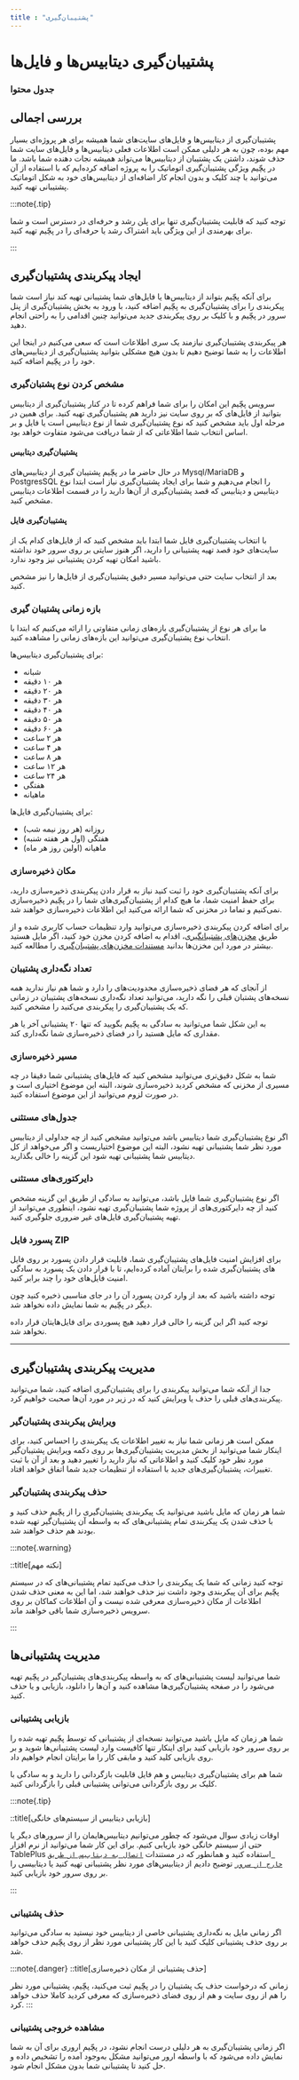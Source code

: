```yaml
---
title : "پشتیبان‌گیری"
---
```


# پشتیبان‌گیری دیتابیس‌ها و فایل‌ها


### جدول محتوا

## بررسی اجمالی

پشتیبان‌گیری از دیتابیس‌ها و فایل‌های سایت‌های شما همیشه برای هر پروژه‌ای بسیار مهم بوده، چون به هر دلیلی ممکن است اطلاعات فعلی دیتابیس‌ها و فایل‌های سایت شما حذف شوند، داشتن یک پشتیبان از دیتابیس‌ها می‌تواند همیشه نجات دهنده شما باشد. ما در پچّیم ویژگی پشتیبان‌گیری اتوماتیک را به پروژه اضافه کرده‌ایم که با استفاده از آن می‌توانید با چند کلیک و بدون انجام کار اضافه‌ای از دیتابیس‌های خود به شکل اتوماتیک پشتیبانی تهیه کنید.

:::note{.tip}

توجه کنید که قابلیت پشتیبان‌گیری تنها برای پلن رشد و حرفه‌ای در دسترس است و شما برای بهرمندی از این ویژگی باید اشتراک رشد یا حرفه‌ای را در پچّیم تهیه کنید.

:::

## ایجاد پیکربندی پشتیبان‌گیری

برای آنکه پچّیم بتواند از دیتابیس‌ها یا فایل‌های شما پشتیبانی تهیه کند نیاز است شما پیکربندی را برای پشتیبان‌گیری به پچّیم اضافه کنید، با ورود به بخش پشتیبان‌گیری از پنل سرور در پچّیم و با کلیک بر روی پیکربندی جدید می‌توانید چنین اقدامی را به راحتی انجام دهید.

هر پیکربندی پشتیبان‌گیری نیازمند یک سری اطلاعات است که سعی می‌کنیم در اینجا این اطلاعات را به شما توضیح دهیم تا بدون هیچ مشکلی بتوانید پشتیبان‌گیری از دیتابیس‌های خود را در پچّیم اضافه کنید.

### مشخص کردن نوع پشتبان‌گیری

سرویس پچّیم این امکان را برای شما فراهم کرده تا در کنار پشتیبان‌گیری از دیتابیس بتوانید از فایل‌های که بر روی سایت نیز دارید هم پشتیبان‌گیری تهیه کنید. برای همین در مرحله اول باید مشخص کنید که نوع پشتیبان‌گیری شما از نوع دیتابیس است یا فایل و بر اساس انتخاب شما اطلاعاتی که از شما دریافت می‌شود متفاوت خواهد بود.

#### پشتیبان‌گیری دیتابیس

در حال حاضر ما در پچّیم پشتیبان گیری از دیتابیس‌های Mysql/MariaDB و PostgresSQL را انجام می‌دهیم و شما برای ایجاد پشتیبان‌گیری نیاز است ابتدا نوع دیتابیس و دیتابیس‌ که قصد پشتیبان‌گیری از آن‌ها دارید را در قسمت اطلاعات دیتابیس مشخص کنید.

#### پشتیبان‌گیری فایل

با انتخاب پشتیبان‌گیری فایل شما ابتدا باید مشخص کنید که از فایل‌های کدام یک از سایت‌های خود قصد تهیه پشتیبانی را دارید، اگر هنوز سایتی بر روی سرور خود نداشته باشید امکان تهیه کردن پشتیبانی نیز وجود ندارد.

بعد از انتخاب سایت حتی می‌توانید مسیر دقیق پشتیبان‌گیری از فایل‌ها را نیز مشخص کنید.

### بازه زمانی پشتیبان گیری

ما برای هر نوع از پشتیبان‌گیری بازه‌های زمانی متفاوتی را ارائه می‌کنیم که ابتدا با انتخاب نوع پشتیبان‌گیری می‌توانید این بازه‌های زمانی را مشاهده کنید.

برای پشتیبان‌گیری دیتابیس‌ها: 

- شبانه
- هر ۱۰ دقیقه
- هر ۲۰ دقیقه
- هر ۳۰ دقیقه
- هر ۴۰ دقیقه
- هر ۵۰ دقیقه
- هر ۶۰ دقیقه
- هر ۲ ساعت
- هر ۴ ساعت
- هر ۸ ساعت
- هر ۱۲ ساعت
- هر ۲۴ ساعت
- هفتگی
- ماهیانه

برای پشتیبان‌گیری فایل‌ها: 

- روزانه (هر روز نیمه شب)
- هفتگی (اول هر هفته شنبه)
- ماهیانه (اولین روز هر ماه)


### مکان ذخیره‌سازی

برای آنکه پشتیبان‌گیری خود را ثبت کنید نیاز به قرار دادن پیکربندی ذخیره‌‌سازی دارید، برای حفظ امنیت شما، ما هیچ کدام از پشتیبان‌گیری‌های شما را در پچّیم ذخیره‌سازی نمی‌کنیم و تماما در مخزنی که شما ارائه می‌کنید این اطلاعات ذخیره‌سازی خواهند شد.

برای اضافه کردن پیکربندی ذخیره‌سازی می‌توانید وارد تنظیمات حساب کاربری شده و از طریق [مخزن‌های پشتیبانگیری](https://app.pachim.sh/profile/backup-configurations)، اقدام به اضافه کردن مخزن خود کنید، اگر مایل هستید بیشتر در مورد این مخزن‌ها بدانید [مستندات مخزن‌های پشتیبان‌گیری](/accounts/backup-configurations) را مطالعه کنید.

### تعداد نگه‌داری پشتیبان

از آنجای که هر فضای ذخیره‌سازی محدودیت‌های را دارد و شما هم نیاز ندارید همه نسخه‌های پشتبان قبلی را نگه دارید، می‌توانید تعداد نگه‌داری نسخه‌های پشتیبان در زمانی که یک پشتیبان‌گیری را پیکربندی می‌کنید را مشخص کنید.

به این شکل شما می‌توانید به سادگی به پچّیم بگویید که تنها ۲۰ پشتیبانی آخر یا هر مقداری که مایل هستید را در فضای ذخیره‌سازی شما نگه‌داری کند.

### مسیر ذخیره‌سازی

شما به شکل دقیق‌تری می‌توانید مشخص کنید که فایل‌های پشتیبانی شما دقیقا در چه مسیری از مخزنی که مشخص کردید ذخیره‌سازی شوند، البته این موضوع اختیاری است و در صورت لزوم می‌توانید از این موضوع استفاده کنید.


### جدول‌های مستثنی

اگر نوع پشتیبان‌گیری شما دیتابیس باشد می‌توانید مشخص کنید از چه جداولی از دیتابیس مورد نظر شما پشتیبانی تهیه نشود، البته این موضوع اختیاریست و اگر می‌خواهد از کل دیتابیس شما پشتیبانی تهیه شود این گزینه را خالی بگذارید.

### دایرکتوری‌های مستثنی

اگر نوع پشتیبان‌گیری شما فایل باشد، می‌توانید به سادگی از طریق این گزینه مشخص کنید از چه دایرکتوری‌های از پروژه شما پشتیبان‌گیری تهیه نشود، اینطوری می‌توانید از تهیه پشتیبان‌گیری فایل‌های غیر ضروری جلوگیری کنید.

### پسورد فایل ZIP

برای افزایش امنیت فایل‌های پشتیبان‌گیری شما، قابلیت قرار دادن پسورد بر روی فایل های پشتیبان‌گیری شده را برایتان آماده کرده‌ایم، تا با قرار دادن یک پسورد به سادگی امنیت فایل‌های خود را چند برابر کنید.

توجه داشته باشید که بعد از وارد کردن پسورد آن را در جای مناسبی ذخیره کنید چون دیگر در پچّیم به شما نمایش داده نخواهد شد.

توجه کنید اگر این گزینه را خالی قرار دهید هیچ پسوردی برای فایل‌هایتان قرار داده نخواهد شد.

-------

## مدیریت پیکربندی پشتیبان‌گیری

جدا از آنکه شما می‌توانید پیکربندی را برای پشتیبان‌گیری اضافه کنید، شما می‌توانید پیکربندی‌های قبلی را حذف یا ویرایش کنید که در زیر در مورد آن‌ها صحبت خواهیم کرد.

### ویرایش  پیکربندی پشتیبان‌گیر

ممکن است هر زمانی شما نیاز به تغییر اطلاعات یک پیکربندی را احساس کنید، برای اینکار شما می‌توانید از بخش مدیریت پشتیبان‌گیری‌ها بر روی دکمه ویرایش پشتیبان‌گیر مورد نظر خود کلیک کنید و اطلاعاتی که نیاز دارید را تغییر دهید و بعد از آن با ثبت تغییرات، پشتیبان‌گیری‌های جدید با استفاده از تنظیمات جدید شما اتفاق خواهد افتاد.

### حذف پیکربندی پشتیبان‌گیر

شما هر زمان که مایل باشید می‌توانید یک پیکربندی پشتیبان‌گیری را از پچّیم حذف کنید و با حذف شدن یک پیکربندی تمام پشتیبانی‌های که به واسطه آن پشتیبان‌گیر تهیه شده بودند هم حذف خواهند شد. 

:::note{.warning}

::title[نکته مهم]

توجه کنید زمانی که شما یک پیکربندی را حذف می‌کنید تمام پشتیبانی‌های که در سیستم پچّیم برای آن پیکربندی وجود داشت نیز حذف خواهند شد، اما این به معنی حذف شدن اطلاعات از مکان ذخیره‌سازی معرفی شده نیست و آن اطلاعات کماکان بر روی سرویس ذخیره‌سازی شما باقی خواهند ماند.

:::

## مدیریت پشتیبانی‌ها

شما می‌توانید لیست پشتیبانی‌های که به واسطه پیکربندی‌های پشتیبان‌گیر در پچّیم تهیه می‌شود را در صفحه پشتیبان‌گیری‌ها مشاهده کنید و آن‌ها را دانلود، بازیابی و یا حذف کنید.

### بازیابی پشتیبانی

شما هر زمان که مایل باشید می‌توانید نسخه‌ای از پشتیبانی که توسط پچّیم تهیه شده را بر روی سرور خود بازیابی کنید برای اینکار تنها کافیست وارد لیست پشتیبانی‌ها شوید و بر روی بازیابی کلید کنید و مابقی کار را ما برایتان انجام خواهیم داد. 

شما هم برای پشتیبان‌گیری دیتابیس و هم فایل قابلیت بازگردانی را دارید و به سادگی با کلیک بر روی بازگردانی می‌توانی پشتیبانی قبلی را بازگردانی کنید.

:::note{.tip}

::title[بازیابی دیتابیس از سیستم‌های خانگی]

اوقات زیادی سوال می‌شود که چطور می‌توانیم دیتابیس‌هایمان را از سرورهای دیگر یا حتی از سیستم خانگی خود بازیابی کنیم. برای این کار شما می‌توانید از نرم افزار TablePlus استفاده کنید و همانطور که در مستندات [`اتصال به دیتابیس از طریق خارج از سرور`](/servers/databases#اتصال-به-دیتابیس-از-طریق-خارج-از-سرور) توضیح دادیم از دیتابیس‌های مورد نظر پشتیبانی تهیه کنید یا دیتابیسی را بر روی سرور خود بازیابی کنید.

:::

### حذف پشتیبانی

اگر زمانی مایل به نگه‌داری پشتیبانی خاصی از دیتابیس خود نیستید به سادگی می‌توانید بر روی حذف پشتیبانی کلیک کنید با این کار پشتیبانی مورد نظر از روی پچّیم حذف خواهد شد.

:::note{.danger}
::title[حذف پشتیبانی از مکان ذخیره‌سازی]

زمانی که درخواست حذف یک پشتیبان را در پچّیم ثبت می‌کنید، پچّیم، پشتیبانی مورد نظر را هم از روی سایت و هم از روی فضای ذخیره‌سازی که معرفی کردید کاملا حذف خواهد کرد.
:::

### مشاهده خروجی پشتیبانی

اگر زمانی پشتیبان‌گیری به هر دلیلی درست انجام نشود، در پچّیم اروری برای آن به شما نمایش داده می‌شود که با واسطه ارور می‌توانید مشکل به‌وجود آمده را تشخیص داده و حل کنید تا پشتیبانی شما بدون مشکل انجام شود.
